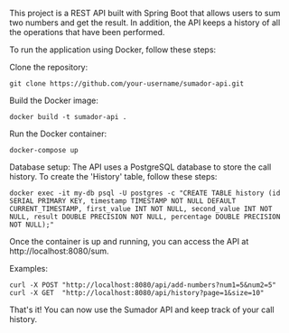 This project is a REST API built with Spring Boot that allows users to sum two numbers and get the result. In addition, the API keeps a history of all the operations that have been performed.

To run the application using Docker, follow these steps:

Clone the repository:
```
git clone https://github.com/your-username/sumador-api.git
```
Build the Docker image:
```
docker build -t sumador-api .
```
Run the Docker container:
```
docker-compose up
```
Database setup:
The API uses a PostgreSQL database to store the call history. To create the 'History' table, follow these steps:
```
docker exec -it my-db psql -U postgres -c "CREATE TABLE history (id SERIAL PRIMARY KEY, timestamp TIMESTAMP NOT NULL DEFAULT CURRENT_TIMESTAMP, first_value INT NOT NULL, second_value INT NOT NULL, result DOUBLE PRECISION NOT NULL, percentage DOUBLE PRECISION NOT NULL);"
```
Once the container is up and running, you can access the API at http://localhost:8080/sum.

Examples:
```
curl -X POST "http://localhost:8080/api/add-numbers?num1=5&num2=5"
curl -X GET  "http://localhost:8080/api/history?page=1&size=10"
```

That's it! You can now use the Sumador API and keep track of your call history.
